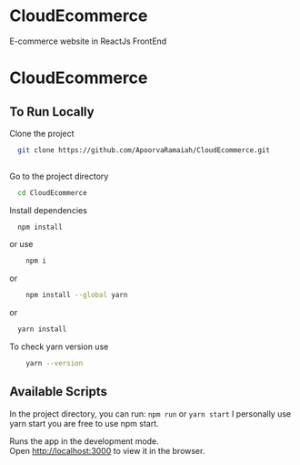 # CloudEcommerce
E-commerce website in ReactJs FrontEnd

# CloudEcommerce

## To Run Locally

Clone the project

```bash
  git clone https://github.com/ApoorvaRamaiah/CloudEcommerce.git
  
```

Go to the project directory

```bash
  cd CloudEcommerce
```

Install dependencies

```bash
  npm install
```
or use

```bash
    npm i
```
or 
```bash
    npm install --global yarn
```
or 
```bash
  yarn install
```
To check yarn version use
```bash
    yarn --version
```
## Available Scripts
In the project directory, you can run:
`npm run`
or
`yarn start`
I personally use yarn start you are free to use npm start.

Runs the app in the development mode.\
Open [http://localhost:3000](http://localhost:3000) to view it in the browser.